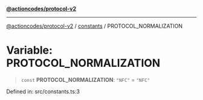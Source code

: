 [**@actioncodes/protocol-v2**](../../README.md)

***

[@actioncodes/protocol-v2](../../modules.md) / [constants](../README.md) / PROTOCOL\_NORMALIZATION

# Variable: PROTOCOL\_NORMALIZATION

> `const` **PROTOCOL\_NORMALIZATION**: `"NFC"` = `"NFC"`

Defined in: src/constants.ts:3
